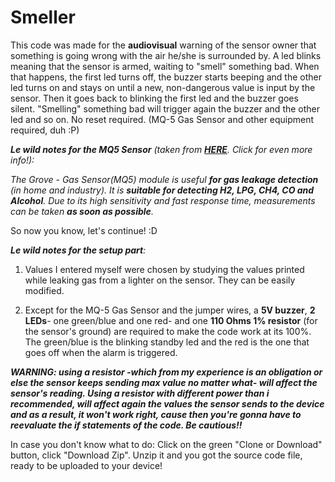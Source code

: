 # Smeller
This code was made for the **audiovisual** warning of the sensor owner that something is going wrong with the air he/she is surrounded by. A led blinks meaning that the sensor is armed, waiting to "smell" something bad. When that happens, the first led turns off, the buzzer starts beeping and the other led turns on and stays on until a new, non-dangerous value is input by the sensor. Then it goes back to blinking the first led and the buzzer goes silent. "Smelling" something bad will trigger again the buzzer and the other led and so on. No reset required. (MQ-5 Gas Sensor and other equipment required, duh :P)


***Le wild notes for the MQ5 Sensor** (taken  from [**HERE**](http://wiki.seeed.cc/Grove-Gas_Sensor-MQ5/). Click for even more info!):*

*The Grove - Gas Sensor(MQ5) module is useful **for gas leakage detection** (in home and industry). It is **suitable for detecting H2, LPG, CH4, CO and Alcohol**. Due to its high sensitivity and fast response time, measurements can be taken **as soon as possible**.*

So now you know, let's continue! :D

***Le wild notes for the setup part**:*

1) Values I entered myself were chosen by studying the values printed while leaking gas from a lighter on the sensor. They can be easily modified. 
 
2) Except for the MQ-5 Gas Sensor and the jumper wires, a **5V buzzer**, **2 LEDs**- one green/blue and one red- and one **110 Ohms 1% resistor** (for the sensor's ground) are required to make the code work at its 100%. The green/blue is the blinking standby led and the red is the one that goes off when the alarm is triggered.  

***WARNING: using a resistor -which from my experience is an obligation or else the sensor keeps sending max value no matter what- will affect the sensor's reading. Using a resistor with different power than i recommended, will affect again the values the sensor sends to the device and as a result, it won't work right, cause then you're gonna have to reevaluate the if statements of the code. Be cautious!!*** 


In case you don't know what to do: Click on the green "Clone or Download" button, click "Download Zip". Unzip it and you got the source code file, ready to be uploaded to your device!
